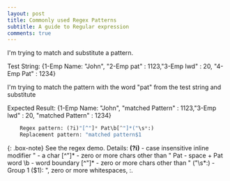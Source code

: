 ```yaml
---
layout: post
title: Commonly used Regex Patterns
subtitle: A guide to Regular expression
comments: true
---
```


I'm trying to match and substitute a pattern.

Test String: {1-Emp Name: "John", "2-Emp pat" : 1123,"3-Emp lwd" : 20, "4-Emp Pat" : 1234}

I'm trying to match the pattern with the word "pat" from the test string and substitute

Expected Result: {1-Emp Name: "John", "matched Pattern" : 1123,"3-Emp lwd" : 20, "matched Pattern" : 1234}


```python
	Regex pattern: (?i)"[^"]* Pat\b[^"]*("\s*:)
	Replacement pattern: "matched pattern$1
```

{: .box-note}
See the regex demo. Details:
**(?i)** - case insensitive inline modifier
" - a  char
[^"]* - zero or more chars other than "
	Pat - space + Pat word
	\b - word boundary
	[^"]* - zero or more chars other than "
	("\s*:) - Group 1 ($1): ", zero or more whitespaces, :.

